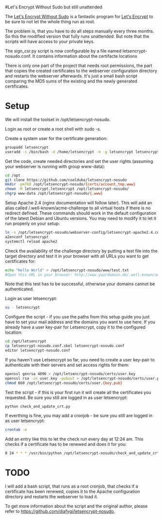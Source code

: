 #Let's Encrypt Without Sudo but still unattended

The [Let's Encrypt Without Sudo](https://github.com/diafygi/letsencrypt-nosudo)
is a fantastic program for [Let's Encrypt](https://letsencrypt.org/) to be sure
to not let the whole thing run as root.

The problem is, that you have to do all steps manually every three months. So this
the modified version that fully runs unattended. But note that the scripts will
have access to your private keys.

The sign_csr.py script is now configurable by a file named letsencrypt-nosudo.conf.
It contains information about the certifacte locations

There is only one part of the project that needs root permissions, the part that
copies the created certificates to the webserver configuration directory and restarts
the webserver afterwards. It's just a small bash script comparing the MD5 sums of
the existing and the newly generated certificates.

# Setup
We will install the toolset in /opt/letsencrypt-nosudo.

Login as root or create a root shell with sudo -s.

Create a system user for the certificate generation:
```bash
groupadd letsencrypt
useradd -s /bin/bash -d /home/letsencrypt -m -g letsencrypt letsencrypt
```

Get the code, create needed directories and set the user rights (assuming your
webserver is running with group www-data):
```bash
cd /opt
git clone https://github.com/coolduke/letsencrypt-nosudo
mkdir -pm760 /opt/letsencrypt-nosudo/{certs/account,tmp,www}
chown -R letsencrypt.letsencrypt /opt/letsencrypt-nosudo/
chgrp www-data /opt/letsencrypt-nosudo/{,www}
```

Setup Apache 2.4 (nginx documentation will follow later). This will add an alias called
/.well-known/acme-challenge to all virtual hosts if there is no redirect defined.
These commands should work in the default configuration of the latest Debian and Ubuntu
versions. You may need to modify it to let it run properly on your setup:
```bash
ln -s /opt/letsencrypt-nosudo/webserver-config/letsencrypt-apache2.4.conf /etc/apache2/conf-available/letsencrypt.conf
a2enconf letsencrypt
systemctl reload apache2
```

Check the availability of the challenge directory by putting a test file into the target
directory and test it in your browser with all URLs you want to get certificates for:
```bash
echo "Hello World" > /opt/letsencrypt-nosudo/www/test.txt
#Open this URL in your browser: http://www.yourdomain.de/.well-known/acme-challenge/test.txt
```
Note that this test has to be successful, otherwise your domains cannot be authenticated.

Login as user letsencrypt:
```bash
su - letsencrypt
```

Configure the script - if you use the paths from this setup guide you just have to
set your mail address and the domains you want to use here. If you already have a user
key-pair for Letsencrypt, copy it to the configured location:
```bash
cd /opt/letsencrypt
cp letsencrypt-nosudo.conf.skel letsencrypt-nosudo.conf
editor letsencrypt-nosudo.conf
```

If you haven't use Letsencrypt so far, you need to create a user key-pair to authenticate
with their servers and set access rights for them:
```bash
openssl genrsa 4096 > /opt/letsencrypt-nosudo/certs/user.key
openssl rsa -in user.key -pubout > /opt/letsencrypt-nosudo/certs/user.pub
chmod 660 /opt/letsencrypt-nosudo/certs/user.{key,pub}
```

Test the script - if this is your first run it will create all the certificates you requested.
Be sure you still are logged in as user letsencrypt:
```bash
python check_and_update_crt.py
```

If everthing is fine, you may add a cronjob - be sure you still are logged in as user letsencrypt:
```bash
crontab -e
```
Add an entry like this to let the check run every day at 12:24 am. This checks if a certificate has
to be renewed and does it for you:
```bash
0 24 * * * /usr/bin/python /opt/letsencrypt-nosudo/check_and_update_crt.py > /dev/null
```

# TODO
I will add a bash script, that runs as a root cronjob, that checks if a certificate has been renewed,
copies it to the Apache configuration directory and restarts the webserver to load it.

To get more information about the script and the original author, please refer to https://github.com/diafygi/letsencrypt-nosudo.
